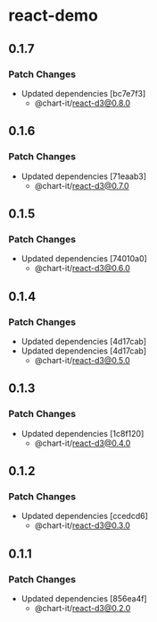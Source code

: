 # react-demo

## 0.1.7

### Patch Changes

- Updated dependencies [bc7e7f3]
  - @chart-it/react-d3@0.8.0

## 0.1.6

### Patch Changes

- Updated dependencies [71eaab3]
  - @chart-it/react-d3@0.7.0

## 0.1.5

### Patch Changes

- Updated dependencies [74010a0]
  - @chart-it/react-d3@0.6.0

## 0.1.4

### Patch Changes

- Updated dependencies [4d17cab]
- Updated dependencies [4d17cab]
  - @chart-it/react-d3@0.5.0

## 0.1.3

### Patch Changes

- Updated dependencies [1c8f120]
  - @chart-it/react-d3@0.4.0

## 0.1.2

### Patch Changes

- Updated dependencies [ccedcd6]
  - @chart-it/react-d3@0.3.0

## 0.1.1

### Patch Changes

- Updated dependencies [856ea4f]
  - @chart-it/react-d3@0.2.0
